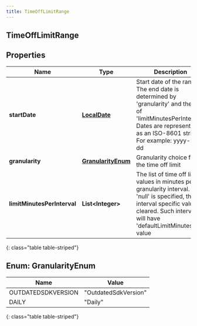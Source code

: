 ```yaml
---
title: TimeOffLimitRange
---
```


## TimeOffLimitRange

## Properties

| Name                        | Type                                               | Description                                                                                                                                                                                                 | Notes |
| --------------------------- | -------------------------------------------------- | ----------------------------------------------------------------------------------------------------------------------------------------------------------------------------------------------------------- | ----- |
| **startDate**               | <!----><!---->[**LocalDate**](LocalDate.md)<!----> | Start date of the range. The end date is determined by &#39;granularity&#39; and the size of &#39;limitMinutesPerInterval&#39;. Dates are represented as an ISO-8601 string. For example: yyyy-MM-dd        |       |
| **granularity**             | [**GranularityEnum**](#GranularityEnum)<!---->     | Granularity choice for the time off limit                                                                                                                                                                   |       |
| **limitMinutesPerInterval** | <!----><!---->**List&lt;Integer&gt;**<!---->       | The list of time off limit values in minutes per granularity interval. If &#39;null&#39; is specified, then interval specific value is cleared. Such interval will have &#39;defaultLimitMinutes&#39; value |       |

{: class="table table-striped"}

<a name="GranularityEnum"></a>

## Enum: GranularityEnum

| Name               | Value                          |
| ------------------ | ------------------------------ |
| OUTDATEDSDKVERSION | &quot;OutdatedSdkVersion&quot; |
| DAILY              | &quot;Daily&quot;              |

{: class="table table-striped"}
